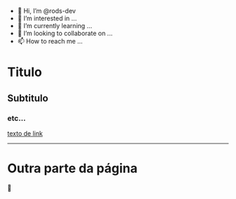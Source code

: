 - 👋 Hi, I’m @rods-dev
- 👀 I’m interested in ...
- 🌱 I’m currently learning ...
- 💞️ I’m looking to collaborate on ...
- 📫 How to reach me ...

<!---
rods-dev/rods-dev is a ✨ special ✨ repository because its `README.md` (this file) appears on your GitHub profile.
You can click the Preview link to take a look at your changes.
--->

# Titulo
## Subtitulo
### etc...

[texto de link](www.google.com)

---

# Outra parte da página

👋 
